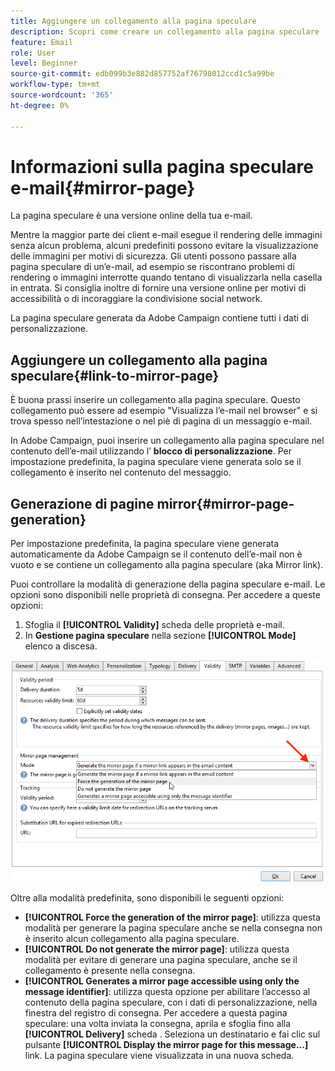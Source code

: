 ```yaml
---
title: Aggiungere un collegamento alla pagina speculare
description: Scopri come creare un collegamento alla pagina speculare
feature: Email
role: User
level: Beginner
source-git-commit: edb099b3e882d857752af76798012ccd1c5a99be
workflow-type: tm+mt
source-wordcount: '365'
ht-degree: 0%

---
```


# Informazioni sulla pagina speculare e-mail{#mirror-page}

La pagina speculare è una versione online della tua e-mail.

Mentre la maggior parte dei client e-mail esegue il rendering delle immagini senza alcun problema, alcuni predefiniti possono evitare la visualizzazione delle immagini per motivi di sicurezza. Gli utenti possono passare alla pagina speculare di un’e-mail, ad esempio se riscontrano problemi di rendering o immagini interrotte quando tentano di visualizzarla nella casella in entrata. Si consiglia inoltre di fornire una versione online per motivi di accessibilità o di incoraggiare la condivisione social network.

La pagina speculare generata da Adobe Campaign contiene tutti i dati di personalizzazione.

## Aggiungere un collegamento alla pagina speculare{#link-to-mirror-page}

È buona prassi inserire un collegamento alla pagina speculare. Questo collegamento può essere ad esempio &quot;Visualizza l’e-mail nel browser&quot; e si trova spesso nell’intestazione o nel piè di pagina di un messaggio e-mail.

In Adobe Campaign, puoi inserire un collegamento alla pagina speculare nel contenuto dell’e-mail utilizzando l’ **blocco di personalizzazione**. Per impostazione predefinita, la pagina speculare viene generata solo se il collegamento è inserito nel contenuto del messaggio.

<!--For more on personalization blocks insertion, refer to [Personalization blocks](personalization-blocks.md).-->

## Generazione di pagine mirror{#mirror-page-generation}

Per impostazione predefinita, la pagina speculare viene generata automaticamente da Adobe Campaign se il contenuto dell’e-mail non è vuoto e se contiene un collegamento alla pagina speculare (aka Mirror link).

Puoi controllare la modalità di generazione della pagina speculare e-mail. Le opzioni sono disponibili nelle proprietà di consegna. Per accedere a queste opzioni:

1. Sfoglia il **[!UICONTROL Validity]** scheda delle proprietà e-mail.
1. In **Gestione pagina speculare** nella sezione **[!UICONTROL Mode]** elenco a discesa.

![](assets/mirror-page-generation.png)

Oltre alla modalità predefinita, sono disponibili le seguenti opzioni:

* **[!UICONTROL Force the generation of the mirror page]**: utilizza questa modalità per generare la pagina speculare anche se nella consegna non è inserito alcun collegamento alla pagina speculare.
* **[!UICONTROL Do not generate the mirror page]**: utilizza questa modalità per evitare di generare una pagina speculare, anche se il collegamento è presente nella consegna.
* **[!UICONTROL Generates a mirror page accessible using only the message identifier]**: utilizza questa opzione per abilitare l’accesso al contenuto della pagina speculare, con i dati di personalizzazione, nella finestra del registro di consegna. Per accedere a questa pagina speculare: una volta inviata la consegna, aprila e sfoglia fino alla **[!UICONTROL Delivery]** scheda . Seleziona un destinatario e fai clic sul pulsante **[!UICONTROL Display the mirror page for this message...]** link. La pagina speculare viene visualizzata in una nuova scheda.

